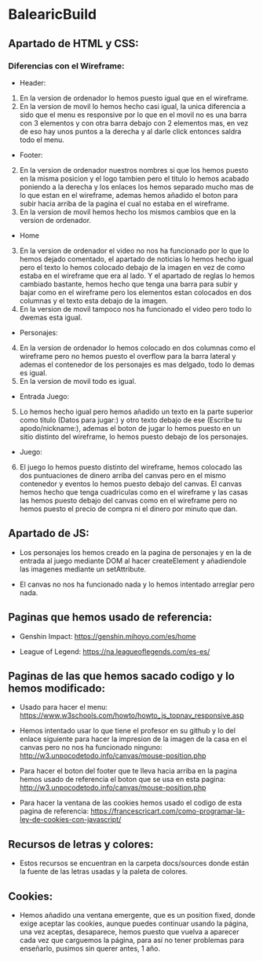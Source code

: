 # BalearicBuild

## Apartado de HTML y CSS:

### Diferencias con el Wireframe:

* Header:
 1. En la version de ordenador lo hemos puesto igual que en el wireframe.
 1. En la version de movil lo hemos hecho casi igual, la unica 
 diferencia a sido que el menu es responsive por lo que en el
 movil no es una barra con 3 elementos y con otra barra debajo
 con 2 elementos mas, en vez de eso hay unos puntos a la derecha
 y al darle click entonces saldra todo el menu.
 
* Footer:
 2. En la version de ordenador
 nuestros nombres si que los hemos puesto en la misma posicion y el logo tambien
 pero el titulo lo hemos acabado poniendo a la derecha y los enlaces los hemos
 separado mucho mas de lo que estan en el wireframe, ademas hemos añadido el boton
 para subir hacia arriba de la pagina el cual no estaba en el wireframe.
 2. En la version de movil hemos hecho los mismos cambios que en la version de ordenador.

* Home
 3. En la version de ordenador el video no nos ha funcionado por lo que lo hemos dejado
 comentado, el apartado de noticias lo hemos hecho igual pero el texto lo hemos colocado
 debajo de la imagen en vez de como estaba en el wireframe que era al lado. Y el apartado
 de reglas lo hemos cambiado bastante, hemos hecho que tenga una barra para subir y bajar
 como en el wireframe pero los elementos estan colocados en dos columnas y el texto esta
 debajo de la imagen.
 3. En la version de movil tampoco nos ha funcionado el video pero todo lo dwemas esta igual.

* Personajes:
 4. En la version de ordenador lo hemos colocado en dos columnas como el wireframe
 pero no hemos puesto el overflow para la barra lateral y ademas el contenedor de los personajes
 es mas delgado, todo lo demas es igual.
 4. En la version de movil todo es igual.

* Entrada Juego:
 5. Lo hemos hecho igual pero hemos añadido un texto en la parte superior como
 titulo (Datos para jugar:) y otro texto debajo de ese (Escribe tu apodo/nickname:), ademas
 el boton de jugar lo hemos puesto en un sitio distinto del wireframe, lo hemos puesto
 debajo de los personajes.

* Juego:
 6. El juego lo hemos puesto distinto del wireframe, hemos colocado las dos puntuaciones de dinero
 arriba del canvas pero en el mismo contenedor y eventos lo hemos puesto debajo del canvas. El canvas
 hemos hecho que tenga cuadriculas como en el wireframe y las casas las hemos puesto debajo del canvas
 como en el wireframe pero no hemos puesto el precio de compra ni el dinero por minuto que dan.

## Apartado de JS:

* Los personajes los hemos creado en la pagina de personajes
y en la de entrada al juego mediante DOM al hacer createElement
y añadiendole las imagenes mediante un setAttribute.

* El canvas no nos ha funcionado nada y lo hemos intentado arreglar
pero nada.

## Paginas que hemos usado de referencia:

* Genshin Impact: https://genshin.mihoyo.com/es/home

* League of Legend: https://na.leagueoflegends.com/es-es/

## Paginas de las que hemos sacado codigo y lo hemos modificado:

* Usado para hacer el menu: https://www.w3schools.com/howto/howto_js_topnav_responsive.asp

* Hemos intentado usar lo que tiene el profesor en su github y lo del enlace siguiente para hacer la impresion de la imagen de la casa en el canvas pero no nos ha funcionado ninguno: http://w3.unpocodetodo.info/canvas/mouse-position.php

* Para hacer el boton del footer que te lleva hacia arriba en la pagina hemos usado de referencia el boton que se usa en esta pagina: http://w3.unpocodetodo.info/canvas/mouse-position.php

* Para hacer la ventana de las cookies hemos usado el codigo de esta pagina de referencia: https://francescricart.com/como-programar-la-ley-de-cookies-con-javascript/

## Recursos de letras y colores:

* Estos recursos se encuentran en la carpeta docs/sources donde están la fuente de las letras usadas y la paleta de colores.

## Cookies:

* Hemos añadido una ventana emergente, que es un position fixed, donde exige aceptar las cookies, aunque puedes continuar usando la página, una vez aceptas, desaparece, hemos puesto que vuelva a aparecer cada vez que carguemos la página, para así no tener problemas para enseñarlo, pusimos sin querer antes, 1 año.